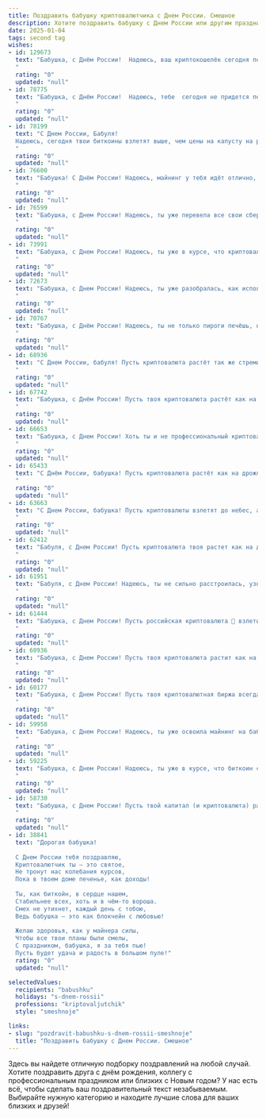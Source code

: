 ```yaml
---
title: Поздравить бабушку криптовалютчика с Днем России. Смешное
description: Хотите поздравить бабушку с Днем России или другим праздником? Наш ИИ создаст незабываемое поздравление, а вы обязательно выделитесь среди других.  
date: 2025-01-04
tags: second tag
wishes:
- id: 129673
  text: "Бабушка, с Днём России!  Надеюсь, ваш криптокошелёк сегодня полон не только рублями, но и радостью от этого прекрасного праздника! Пусть биткоин растёт, как ваши внуки, а настроение — как курс доллара после новостей о снижении ставок!  С праздником!
  "
  rating: "0"
  updated: "null"
- id: 78775
  text: "Бабушка, с Днём России!  Надеюсь, тебе  сегодня не придется переводить биткоины в рубли, чтобы купить вкусный тортик! 😉  🎉
  "
  rating: "0"
  updated: "null"
- id: 78199
  text: "С Днем России, Бабуля!
  Надеюсь, сегодня твои биткоины взлетят выше, чем цены на капусту на рынке! 🥳
  "
  rating: "0"
  updated: "null"
- id: 76600
  text: "Бабушка! С Днём России! Надеюсь, майнинг у тебя идёт отлично, и биткоин растёт как на дрожжах! 😜🥳
  "
  rating: "0"
  updated: "null"
- id: 76599
  text: "Бабушка, с Днем России! Надеюсь, ты уже перевела все свои сбережения в биткоины? 😉  Шутка, конечно! Главное, что ты всегда хранишь в сердце любовь к нашей стране, а это куда ценнее любых криптовалют! 🎉
  "
  rating: "0"
  updated: "null"
- id: 73991
  text: "Бабушка, с Днем России! Надеюсь, ты уже в курсе, что криптовалюта теперь – это не только модно, но и патриотично! 😄  Пусть твоя пенсия растёт в биткоинах, а \"майнинг\" будет тебе только в радость! 🎉
  "
  rating: "0"
  updated: "null"
- id: 72673
  text: "Бабушка, с Днем России! Надеюсь, ты уже разобралась, как использовать крипту для покупки пирожков с картошкой  😉!
  "
  rating: "0"
  updated: "null"
- id: 70767
  text: "Бабушка, с Днём России! Надеюсь, ты не только пироги печёшь, но и в криптовалюте разбираешься - вдруг это наше новое национальное достояние? 😂
  "
  rating: "0"
  updated: "null"
- id: 68936
  text: "С Днем России, бабуля! Пусть криптовалюта растёт так же стремительно, как твои внуки, а процент прибыли будет всегда в плюсе!
  "
  rating: "0"
  updated: "null"
- id: 67742
  text: "Бабушка, с Днём России! Пусть твоя криптовалюта растёт как на дрожжах, а майнинг приносит только прибыль! 😉
  "
  rating: "0"
  updated: "null"
- id: 66653
  text: "Бабушка, с Днем России! Хоть ты и не профессиональный криптовалютчик, но знаешь толк в настоящих ценностях — в семье, любви и крепких пирогах! 😉
  "
  rating: "0"
  updated: "null"
- id: 65433
  text: "С Днём России, бабушка! Пусть криптовалюта растёт как на дрожжах, а биткоин тебе принесёт столько счастья, сколько ты заслуживаешь! 🎉🎂
  "
  rating: "0"
  updated: "null"
- id: 63663
  text: "С Днем России, бабушка! Пусть криптовалюты взлетят до небес, а твоя пенсия будет стабильнее чем курс биткоина! 🎉
  "
  rating: "0"
  updated: "null"
- id: 62412
  text: "Бабуля, с Днем России! Пусть криптовалюта твоя растет как на дрожжах, а биткоин бьет новые рекорды! 😄
  "
  rating: "0"
  updated: "null"
- id: 61951
  text: "Бабуля, с Днем России! Надеюсь, ты не сильно расстроилась, узнав, что твой любимый внук (внучка) торгует не пирожками на рынке, а криптой? 😂  Пусть биткоин взлетит, а твоя пенсия будет расти ещё быстрее! 😉
  "
  rating: "0"
  updated: "null"
- id: 61444
  text: "Бабушка, с Днем России! Пусть российская криптовалюта 🚀 взлетит так же высоко, как твои пирожки с вишней! 😜
  "
  rating: "0"
  updated: "null"
- id: 60936
  text: "Бабушка, с Днем России! Пусть твоя криптовалюта растит как на дрожжах, а курс доллара падает так стремительно, что ты успеваешь купить всю площадь Красной площади!
  "
  rating: "0"
  updated: "null"
- id: 60177
  text: "Бабушка, с Днем России! Пусть твоя криптовалютная биржа всегда растёт, а добыча монет приносит только радость! 👍
  "
  rating: "0"
  updated: "null"
- id: 59958
  text: "Бабушка, с Днем России! Надеюсь, ты уже освоила майнинг на бабушкиных грядках, а биткойн у тебя в банке с огурцами хранится! 😉
  "
  rating: "0"
  updated: "null"
- id: 59225
  text: "Бабушка, с Днем России! Надеюсь, ты уже в курсе, что биткоин снова пошел в рост? 😉  Пусть твоя пенсия будет стабильной, как курс криптовалюты на пике!
  "
  rating: "0"
  updated: "null"
- id: 58730
  text: "Бабушка, с Днем России! Пусть твой капитал (и криптовалюта) растут как на дрожжах, а жизнь будет стабильной, как биткоин в 2017! 😄
  "
  rating: "0"
  updated: "null"
- id: 38841
  text: "Дорогая бабушка!
  
  С Днем России тебя поздравляю,
  Криптовалютчик ты — это святое,
  Не тронут нас колебания курсов,
  Пока в твоем доме печенье, как доходы!
  
  Ты, как биткойн, в сердце нашем,
  Стабильнее всех, хоть и в чём-то вороша.
  Смех не утихнет, каждый день с тобою,
  Ведь бабушка — это как блокчейн с любовью!
  
  Желаю здоровья, как у майнера силы,
  Чтобы все твои планы были смелы,
  С праздником, бабушка, я за тебя пью!
  Пусть будет удача и радость в большом пуле!"
  rating: "0"
  updated: "null"

selectedValues:
  recipients: "babushku"
  holidays: "s-dnem-rossii"
  professions: "kriptovaljutchik"
  style: "smeshnoje"

links:
- slug: "pozdravit-babushku-s-dnem-rossii-smeshnoje"
  title: "Поздравить бабушку с Днем России. Смешное"
---
```


Здесь вы найдете отличную подборку поздравлений на любой случай.
Хотите поздравить друга с днём рождения, коллегу с профессиональным праздником или близких с Новым годом? У нас есть всё, чтобы сделать ваш поздравительный текст незабываемым. Выбирайте нужную категорию и находите лучшие слова для ваших близких и друзей!
